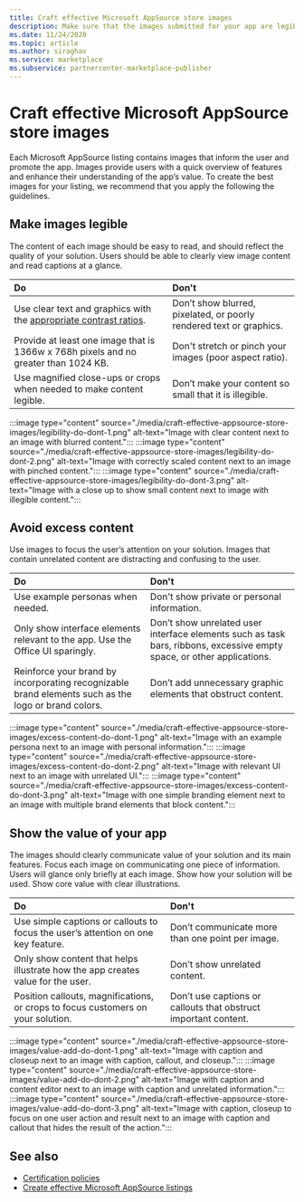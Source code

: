 ```yaml
---
title: Craft effective Microsoft AppSource store images
description: Make sure that the images submitted for your app are legible, focused, and demonstrate value. 
ms.date: 11/24/2020
ms.topic: article
ms.author: siraghav
ms.service: marketplace
ms.subservice: partnercenter-marketplace-publisher
---
```


# Craft effective Microsoft AppSource store images

Each Microsoft AppSource listing contains images that inform the user and promote the app. Images provide users with a quick overview of features and enhance their understanding of the app’s value. To create the best images for your listing, we recommend that you apply the following the guidelines.

## Make images legible

The content of each image should be easy to read, and should reflect the quality of your solution. Users should be able to clearly view image content and read captions at a glance.

|**Do**|**Don't**|
|:----|:----|
|Use clear text and graphics with the [appropriate contrast ratios](/windows/uwp/design/accessibility/accessible-text-requirements#contrast-ratios).| Don’t show blurred, pixelated, or poorly rendered text or graphics.
|Provide at least one image that is 1366w x 768h pixels and no greater than 1024 KB.  | Don't stretch or pinch your images (poor aspect ratio).
|Use magnified close-ups or crops when needed to make content legible.|Don’t make your content so small that it is illegible.|

:::image type="content" source="./media/craft-effective-appsource-store-images/legibility-do-dont-1.png" alt-text="Image with clear content next to an image with blurred content.":::
:::image type="content" source="./media/craft-effective-appsource-store-images/legibility-do-dont-2.png" alt-text="Image with correctly scaled content next to an image with pinched content.":::
:::image type="content" source="./media/craft-effective-appsource-store-images/legibility-do-dont-3.png" alt-text="Image with a close up to show small content next to image with illegible content.":::

## Avoid excess content
Use images to focus the user’s attention on your solution. Images that contain unrelated content are distracting and confusing to the user.

|**Do**|**Don't**|
|:----|:----|
|Use example personas when needed. |Don't show private or personal information.|
|Only show interface elements relevant to the app. Use the Office UI sparingly. |Don’t show unrelated user interface elements such as task bars, ribbons, excessive empty space, or other applications.|
|Reinforce your brand by incorporating recognizable brand elements such as the logo or brand colors. | Don’t add unnecessary graphic elements that obstruct content. |

:::image type="content" source="./media/craft-effective-appsource-store-images/excess-content-do-dont-1.png" alt-text="Image with an example persona next to an image with personal information.":::
:::image type="content" source="./media/craft-effective-appsource-store-images/excess-content-do-dont-2.png" alt-text="Image with relevant UI next to an image with unrelated UI.":::
:::image type="content" source="./media/craft-effective-appsource-store-images/excess-content-do-dont-3.png" alt-text="Image with one simple branding element next to an image with multiple brand elements that block content.":::

## Show the value of your app
The images should clearly communicate value of your solution and its main features. Focus each image on communicating one piece of information. Users will glance only briefly at each image. Show how your solution will be used. Show core value with clear illustrations.

|**Do**|**Don't**|
|:----|:----|
|Use simple captions or callouts to focus the user’s attention on one key feature.|Don’t communicate more than one point per image.|
|Only show content that helps illustrate how the app creates value for the user.| Don’t show unrelated content.|
|Position callouts, magnifications, or crops to focus customers on your solution.| Don’t use captions or callouts that obstruct important content.|

:::image type="content" source="./media/craft-effective-appsource-store-images/value-add-do-dont-1.png" alt-text="Image with caption and closeup next to an image with caption, callout, and closeup.":::
:::image type="content" source="./media/craft-effective-appsource-store-images/value-add-do-dont-2.png" alt-text="Image with caption and content editor next to an image with caption and unrelated information.":::
:::image type="content" source="./media/craft-effective-appsource-store-images/value-add-do-dont-3.png" alt-text="Image with caption, closeup to focus on one user action and result next to an image with caption and callout that hides the result of the action.":::

## See also
- [Certification policies](/legal/marketplace/certification-policies)
- [Create effective Microsoft AppSource listings](create-effective-office-store-listings.md)
